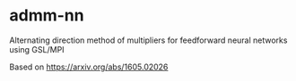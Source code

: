 # admm-nn
Alternating direction method of multipliers for feedforward neural networks using GSL/MPI

Based on https://arxiv.org/abs/1605.02026

